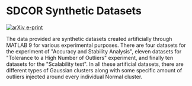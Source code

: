 # SDCOR Synthetic Datasets

[![arXiv e-print](https://img.shields.io/badge/Mendeley-DATA-yellowgreen?style=for-the-badge&logo=Mendeley&logoColor=violet)](https://data.mendeley.com/datasets/p4tx2k852r/2)

The data provided are synthetic datasets created artificially through MATLAB 9 for various experimental purposes. There are four datasets for the experiment of "Accuracy and Stability Analysis", eleven datasets for "Tolerance to a High Number of Outliers" experiment, and finally ten datasets for the "Scalability test". In all these artificial datasets, there are different types of Gaussian clusters along with some specific amount of outliers injected around every individual Normal cluster.